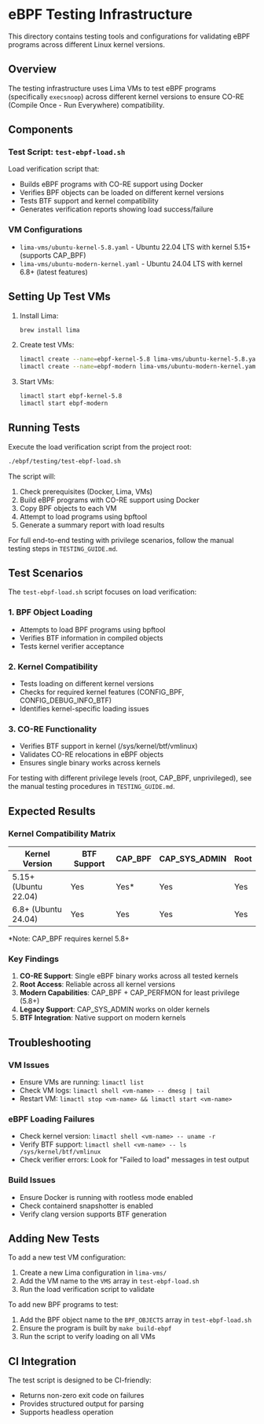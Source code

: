 # eBPF Testing Infrastructure

This directory contains testing tools and configurations for validating eBPF programs across different Linux kernel versions.

## Overview

The testing infrastructure uses Lima VMs to test eBPF programs (specifically `execsnoop`) across different kernel versions to ensure CO-RE (Compile Once - Run Everywhere) compatibility.

## Components

### Test Script: `test-ebpf-load.sh`

Load verification script that:
- Builds eBPF programs with CO-RE support using Docker
- Verifies BPF objects can be loaded on different kernel versions
- Tests BTF support and kernel compatibility
- Generates verification reports showing load success/failure

### VM Configurations

- `lima-vms/ubuntu-kernel-5.8.yaml` - Ubuntu 22.04 LTS with kernel 5.15+ (supports CAP_BPF)
- `lima-vms/ubuntu-modern-kernel.yaml` - Ubuntu 24.04 LTS with kernel 6.8+ (latest features)

## Setting Up Test VMs

1. Install Lima:
   ```bash
   brew install lima
   ```

2. Create test VMs:
   ```bash
   limactl create --name=ebpf-kernel-5.8 lima-vms/ubuntu-kernel-5.8.yaml
   limactl create --name=ebpf-modern lima-vms/ubuntu-modern-kernel.yaml
   ```

3. Start VMs:
   ```bash
   limactl start ebpf-kernel-5.8
   limactl start ebpf-modern
   ```

## Running Tests

Execute the load verification script from the project root:

```bash
./ebpf/testing/test-ebpf-load.sh
```

The script will:
1. Check prerequisites (Docker, Lima, VMs)
2. Build eBPF programs with CO-RE support using Docker
3. Copy BPF objects to each VM
4. Attempt to load programs using bpftool
5. Generate a summary report with load results

For full end-to-end testing with privilege scenarios, follow the manual testing steps in `TESTING_GUIDE.md`.

## Test Scenarios

The `test-ebpf-load.sh` script focuses on load verification:

### 1. BPF Object Loading
- Attempts to load BPF programs using bpftool
- Verifies BTF information in compiled objects
- Tests kernel verifier acceptance

### 2. Kernel Compatibility
- Tests loading on different kernel versions
- Checks for required kernel features (CONFIG_BPF, CONFIG_DEBUG_INFO_BTF)
- Identifies kernel-specific loading issues

### 3. CO-RE Functionality
- Verifies BTF support in kernel (/sys/kernel/btf/vmlinux)
- Validates CO-RE relocations in eBPF objects
- Ensures single binary works across kernels

For testing with different privilege levels (root, CAP_BPF, unprivileged), see the manual testing procedures in `TESTING_GUIDE.md`.

## Expected Results

### Kernel Compatibility Matrix

| Kernel Version | BTF Support | CAP_BPF | CAP_SYS_ADMIN | Root |
|----------------|-------------|---------|---------------|------|
| 5.15+ (Ubuntu 22.04) | Yes | Yes* | Yes | Yes |
| 6.8+ (Ubuntu 24.04) | Yes | Yes | Yes | Yes |

*Note: CAP_BPF requires kernel 5.8+

### Key Findings

1. **CO-RE Support**: Single eBPF binary works across all tested kernels
2. **Root Access**: Reliable across all kernel versions
3. **Modern Capabilities**: CAP_BPF + CAP_PERFMON for least privilege (5.8+)
4. **Legacy Support**: CAP_SYS_ADMIN works on older kernels
5. **BTF Integration**: Native support on modern kernels

## Troubleshooting

### VM Issues
- Ensure VMs are running: `limactl list`
- Check VM logs: `limactl shell <vm-name> -- dmesg | tail`
- Restart VM: `limactl stop <vm-name> && limactl start <vm-name>`

### eBPF Loading Failures
- Check kernel version: `limactl shell <vm-name> -- uname -r`
- Verify BTF support: `limactl shell <vm-name> -- ls /sys/kernel/btf/vmlinux`
- Check verifier errors: Look for "Failed to load" messages in test output

### Build Issues
- Ensure Docker is running with rootless mode enabled
- Check containerd snapshotter is enabled
- Verify clang version supports BTF generation

## Adding New Tests

To add a new test VM configuration:

1. Create a new Lima configuration in `lima-vms/`
2. Add the VM name to the `VMS` array in `test-ebpf-load.sh`
3. Run the load verification script to validate

To add new BPF programs to test:

1. Add the BPF object name to the `BPF_OBJECTS` array in `test-ebpf-load.sh`
2. Ensure the program is built by `make build-ebpf`
3. Run the script to verify loading on all VMs

## CI Integration

The test script is designed to be CI-friendly:
- Returns non-zero exit code on failures
- Provides structured output for parsing
- Supports headless operation